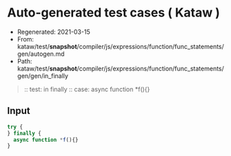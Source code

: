 # Auto-generated test cases ( Kataw )
- Regenerated: 2021-03-15
- From: kataw/test/__snapshot__/compiler/js/expressions/function/func_statements/gen/autogen.md
- Path: kataw/test/__snapshot__/compiler/js/expressions/function/func_statements/gen/gen/in_finally
> :: test: in finally
> :: case: async function *f(){}
## Input

`````js
try {
} finally {
  async function *f(){}
}
`````
